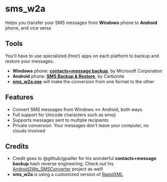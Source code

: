 # sms_w2a
Helps you transfer your SMS messages from **Windows** phone to **Android** phone, and vice versa

## Tools
You'll have to use specialized (free!) apps on each platform to backup and restore your messages.
* **Windows** phone: **[contacts+message backup](https://www.microsoft.com/en-us/store/p/contacts-message-backup/9nblgggz57gm)**, by Microsoft Corporation
* **Android** phone: **[SMS Backup & Restore](https://play.google.com/store/apps/details?id=com.riteshsahu.SMSBackupRestore)**, by Carbonite
* **[sms_w2a.exe](../../releases/latest)** will make the conversion from one format to the other

## Features
* Convert SMS messages from Windows <-> Android, both ways
* Full support for Unicode characters such as emoji
* Supports messages sent to multiple recipients
* Private conversion. Your messages don't leave your computer, no clouds involved

## Credits
* Credit goes to @github/gpailler for his wonderful **contacts+message backup** hash reverse engineering. Check out his [Android2Wp_SMSConverter](https://github.com/gpailler/Android2Wp_SMSConverter) project as well!
* **sms_w2a** is using a customized version of [RapidXML](http://rapidxml.sourceforge.net)
